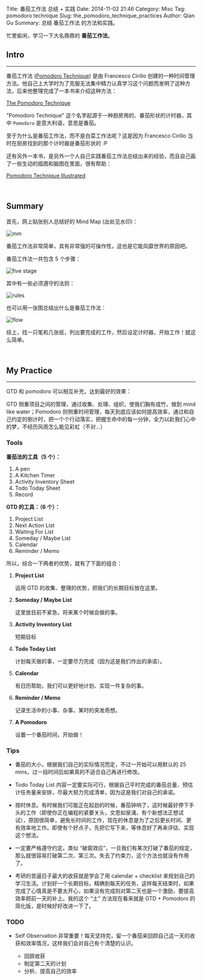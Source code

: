 Title: 番茄工作法 总结 + 实践
Date: 2014-11-02 21:46
Category: Misc
Tag: pomodoro technique
Slug: the_pomodoro_technique_practices
Author: Qian Gu
Summary: 总结 番茄工作法 的方法和实践。

忙里偷闲，学习一下大名鼎鼎的 **番茄工作法**。

## Intro
* * *

番茄工作法 ([Pomodoro Technique][wiki]) 是由 Francesco Cirillo 创建的一种时间管理方法。他自己上大学时为了克服无法集中精力认真学习这个问题而发明了这种方法，后来他整理完成了一本书来介绍这种方法：

[The Pomodoro Technique][book]

"Pomodoro Technique" 这个名字起源于一种厨房用的、番茄形状的计时器，其中 `Pomodoro` 是意大利语，意思是番茄。

至于为什么是番茄工作法，而不是白菜工作法呢？这是因为 Francesco Cirillo 当时在厨房找到的那个计时器是番茄形状的 :P

还有另外一本书，是另外一个人自己实践番茄工作法总结出来的经验，而且自己画了一些生动的插图和脑图在里面，很有帮助：

[Pomodoro Technique Illustrated][book2]

[wiki]: http://en.wikipedia.org/wiki/Pomodoro_Technique
[book]: http://pomodorotechnique.com/book/
[book2]: http://www.pomodoro-book.com/

<br>

## Summary

首先，网上贴张别人总结好的 Mind Map (出处见水印)：

![mm](/images/the-pomodoro-technique-practices/mind_map.jpg)

番茄工作法非常简单，具有非常强的可操作性，这也是它能风靡世界的原因吧。

番茄工作法一共包含 5 个步骤：

![five stage](/images/the-pomodoro-technique-practices/five_stages.png)

其中有一些必须遵守的法则：

![rules](/images/the-pomodoro-technique-practices/rules.png)

也可以用一张图总结出什么是番茄工作法：

![flow](/images/the-pomodoro-technique-practices/workflow.png)

综上，找一只笔和几张纸，列出要完成的工作，然后设定计时器，开始工作！就这么简单。

<br>

## My Practice
* * *

GTD 和 pomodoro 可以相互补充，达到最好的效果：

GTD 侧重项目之间的管理，通过收集、处理、组织，使我们胸有成竹，做到 mind like water；Pomodoro 则侧重时间管理，每天到底应该如何提高效率，通过和自己约定的倒计时，把一个个行动落实，把握生命中的每一分钟，全力以赴我们心中的梦，不经历风雨怎么能见彩虹（不对...）

### Tools

**番茄法的工具（5 个）：**

1. A pen
2. A Kitchen Timer
2. Activity Inventory Sheet
2. Todo Today Sheet
3. Record

**GTD 的工具：（6 个）：**

1. Project List
2. Next Action List
3. Waiting For List
4. Someday / Maybe List
5. Calendar
6. Reminder / Memo

所以，综合一下两者的优势，就有了下面的组合：

1. **Project List**

    运用 GTD 的收集、整理的优势，把我们的长期目标放在这里。
    
2. **Someday / Maybe List**
    
    这里放目前不紧急，将来某个时候会做的事。

3. **Activity Inventory List**

    短期目标
    
4. **Todo Today List**

    计划每天做的事，一定要尽力完成（因为这是我们作出的承诺）。
    
5. **Calendar**

    有日历帮助，我们可以更好地计划、实现一件复杂的事。
    
6. **Reminder / Memo**

    记录生活中的小事、杂事，某时的突发奇想。
    
7. **A Pomodoro**

    设置一个番茄时间，开始做！

### Tips

+ 番茄的大小，根据我们自己的实际情况而定，不过一开始可以用默认的 25 mins，过一段时间后如果真的不适合自己再进行修改。

+ Todo Today List 内容一定要实际可行，根据自己平时完成的番茄总量、预估计任务量来安排，尽最大努力完成清单，因为这是我们对自己的承诺。

+ 按时休息。有时候我们可能正在起劲的时候，番茄钟响了，这时候最好停下手头的工作（即使你正在编程的紧要关头，文思如泉涌，有个新想法正想试试），原因很简单，避免长时间的工作，现在的休息是为了之后更长时间、更有效率地工作。即使有个好点子，先把它写下来，等休息好了再来评估、实现这个想法。

+ 一定要严格遵守约定。类似 “破窗效应”，一旦我们有某次打破了番茄的规定，那么就很容易打破第二次、第三次。失去了约束力，这个方法也就没有作用了。

+ 考研的苦逼日子最大的收获就是学会了用 calendar + checklist 来规划自己的学习生活。计划好一个长期目标，精确到每天的任务，这样每天结束时，如果完成了心情真是不要太开心，如果没有完成则对第二天也是一个激励，要提高效率把前一天的补上。我的这个 “土” 方法现在看来就是 GTD + Pomodoro 的简化版，是时候好好改进一下了。

### TODO

+ Self Observation 非常重要！每天坚持完，留一个番茄来回顾自己这一天的收获和效率情况，这样我们会对自己有个清楚的认识。

    + 回顾收获
    + 制定第二天的计划
    + 分析、提高自己的效率
